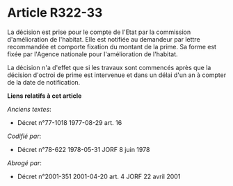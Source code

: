 # Article R322-33

La décision est prise pour le compte de l'Etat par la commission d'amélioration de l'habitat. Elle est notifiée au demandeur
par lettre recommandée et comporte fixation du montant de la prime. Sa forme est fixée par l'Agence nationale pour
l'amélioration de l'habitat.

La décision n'a d'effet que si les travaux sont commencés après que la décision d'octroi de prime est intervenue et dans un
délai d'un an à compter de la date de notification.

**Liens relatifs à cet article**

_Anciens textes_:

  - Décret n°77-1018 1977-08-29 art. 16

_Codifié par_:

  - Décret n°78-622 1978-05-31 JORF 8 juin 1978

_Abrogé par_:

  - Décret n°2001-351 2001-04-20 art. 4 JORF 22 avril 2001
